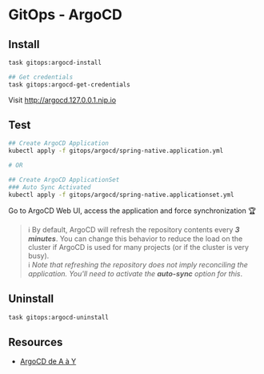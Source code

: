 # GitOps - ArgoCD

## Install
```bash
task gitops:argocd-install

## Get credentials
task gitops:argocd-get-credentials
```

Visit http://argocd.127.0.0.1.nip.io


## Test

```bash
## Create ArgoCD Application
kubectl apply -f gitops/argocd/spring-native.application.yml

# OR

## Create ArgoCD ApplicationSet
### Auto Sync Activated
kubectl apply -f gitops/argocd/spring-native.applicationset.yml
```

Go to ArgoCD Web UI, access the application and force synchronization 🏆

> ℹ️ By default, ArgoCD will refresh the repository contents every ***3 minutes***. You can change this behavior to reduce the load on the cluster if ArgoCD is used for many projects (or if the cluster is very busy). \
ℹ️ *Note that refreshing the repository does not imply reconciling the application. You'll need to activate the **auto-sync** option for this*.

## Uninstall

```bash
task gitops:argocd-uninstall
```

## Resources
- [ArgoCD de A à Y][argocd-blog-1]

<!-- Links -->
[argocd-blog-1]: https://une-tasse-de.cafe/blog/argocd/